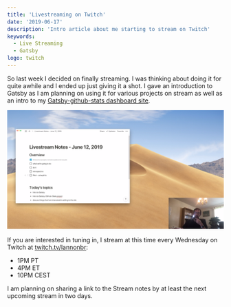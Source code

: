 ```yaml
---
title: 'Livestreaming on Twitch'
date: '2019-06-17'
description: 'Intro article about me starting to stream on Twitch'
keywords:
  - Live Streaming
  - Gatsby
logo: twitch
---
```


So last week I decided on finally streaming. I was thinking about doing it for quite awhile and I ended up just giving it a shot. I gave an introduction to Gatsby as I am planning on using it for various projects on stream as well as an intro to my [Gatsby-github-stats dashboard site](https://gatsby-github-stats.netlify.com/).

![Stream Screenshot](images/StreamScreenshot.png)

If you are interested in tuning in, I stream at this time every Wednesday on Twitch at [twitch.tv/lannonbr](https://twitch.tv/lannonbr/):

- 1PM PT
- 4PM ET
- 10PM CEST

I am planning on sharing a link to the Stream notes by at least the next upcoming stream in two days.
